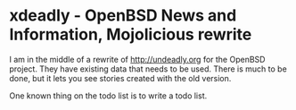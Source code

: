 # xdeadly - OpenBSD News and Information, Mojolicious rewrite

I am in the middle of a rewrite of http://undeadly.org for the OpenBSD
project.  They have existing data that needs to be used.  There is much to be
done, but it lets you see stories created with the old version.

One known thing on the todo list is to write a todo list.
